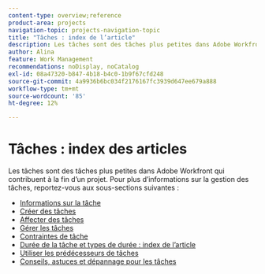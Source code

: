 ```yaml
---
content-type: overview;reference
product-area: projects
navigation-topic: projects-navigation-topic
title: "Tâches : index de l’article"
description: Les tâches sont des tâches plus petites dans Adobe Workfront qui contribuent à la fin d’un projet. Pour plus d’informations sur la gestion des tâches, reportez-vous aux articles suivants.
author: Alina
feature: Work Management
recommendations: noDisplay, noCatalog
exl-id: 08a47320-b847-4b18-b4c0-1b9f67cfd248
source-git-commit: 4a9936b6bc034f2176167fc3939d647ee679a888
workflow-type: tm+mt
source-wordcount: '85'
ht-degree: 12%

---
```


# Tâches : index des articles

<!--Audited: 01/2024-->

Les tâches sont des tâches plus petites dans Adobe Workfront qui contribuent à la fin d’un projet. Pour plus d’informations sur la gestion des tâches, reportez-vous aux sous-sections suivantes :

* [Informations sur la tâche](../../manage-work/tasks/task-information/task-information.md)
* [Créer des tâches](../../manage-work/tasks/create-tasks/create-tasks-overview-1.md)
* [Affecter des tâches](../../manage-work/tasks/assign-tasks/assign-tasks-1.md)
* [Gérer les tâches](../../manage-work/tasks/manage-tasks/manage-tasks.md)
* [Contraintes de tâche](../../manage-work/tasks/task-constraints/task-constraints.md)
* [Durée de la tâche et types de durée : index de l’article](../../manage-work/tasks/taskdurtn/task-duration-duration-type.md)
* [Utiliser les prédécesseurs de tâches](../../manage-work/tasks/use-prdcssrs/use-task-predecessors.md)
* [Conseils, astuces et dépannage pour les tâches](../../manage-work/tasks/tips-tricks-and-troubleshooting/tips-tricks-troubleshooting-tasks.md)
